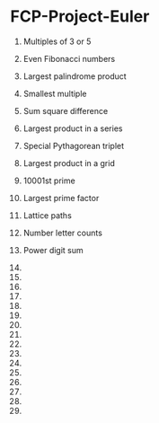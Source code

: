 # FCP-Project-Euler

1. Multiples of 3 or 5

2. Even Fibonacci numbers

3. Largest palindrome product

4. Smallest multiple

5. Sum square difference

6. Largest product in a series

7. Special Pythagorean triplet

8. Largest product in a grid

9. 10001st prime

10. Largest prime factor

11. Lattice paths

12. Number letter counts

13. Power digit sum

14.

15.

16.

17.

18.

19.

20.

21.

22.

23.

24.

25.

26.

27.

28.

29.



























